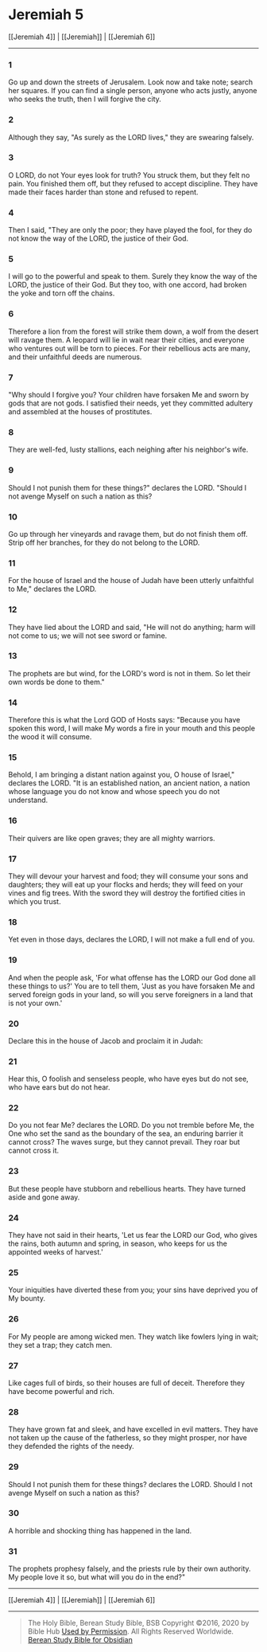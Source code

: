 # Jeremiah 5

[[Jeremiah 4]] | [[Jeremiah]] | [[Jeremiah 6]]

---

### 1
Go up and down the streets of Jerusalem. Look now and take note; search her squares. If you can find a single person, anyone who acts justly, anyone who seeks the truth, then I will forgive the city.

### 2
Although they say, "As surely as the LORD lives," they are swearing falsely.

### 3
O LORD, do not Your eyes look for truth? You struck them, but they felt no pain. You finished them off, but they refused to accept discipline. They have made their faces harder than stone and refused to repent.

### 4
Then I said, "They are only the poor; they have played the fool, for they do not know the way of the LORD, the justice of their God.

### 5
I will go to the powerful and speak to them. Surely they know the way of the LORD, the justice of their God. But they too, with one accord, had broken the yoke and torn off the chains.

### 6
Therefore a lion from the forest will strike them down, a wolf from the desert will ravage them. A leopard will lie in wait near their cities, and everyone who ventures out will be torn to pieces. For their rebellious acts are many, and their unfaithful deeds are numerous.

### 7
"Why should I forgive you? Your children have forsaken Me and sworn by gods that are not gods. I satisfied their needs, yet they committed adultery and assembled at the houses of prostitutes.

### 8
They are well-fed, lusty stallions, each neighing after his neighbor's wife.

### 9
Should I not punish them for these things?" declares the LORD. "Should I not avenge Myself on such a nation as this?

### 10
Go up through her vineyards and ravage them, but do not finish them off. Strip off her branches, for they do not belong to the LORD.

### 11
For the house of Israel and the house of Judah have been utterly unfaithful to Me," declares the LORD.

### 12
They have lied about the LORD and said, "He will not do anything; harm will not come to us; we will not see sword or famine.

### 13
The prophets are but wind, for the LORD's word is not in them. So let their own words be done to them."

### 14
Therefore this is what the Lord GOD of Hosts says: "Because you have spoken this word, I will make My words a fire in your mouth and this people the wood it will consume.

### 15
Behold, I am bringing a distant nation against you, O house of Israel," declares the LORD. "It is an established nation, an ancient nation, a nation whose language you do not know and whose speech you do not understand.

### 16
Their quivers are like open graves; they are all mighty warriors.

### 17
They will devour your harvest and food; they will consume your sons and daughters; they will eat up your flocks and herds; they will feed on your vines and fig trees. With the sword they will destroy the fortified cities in which you trust.

### 18
Yet even in those days, declares the LORD, I will not make a full end of you.

### 19
And when the people ask, 'For what offense has the LORD our God done all these things to us?' You are to tell them, 'Just as you have forsaken Me and served foreign gods in your land, so will you serve foreigners in a land that is not your own.'

### 20
Declare this in the house of Jacob and proclaim it in Judah:

### 21
Hear this, O foolish and senseless people, who have eyes but do not see, who have ears but do not hear.

### 22
Do you not fear Me? declares the LORD. Do you not tremble before Me, the One who set the sand as the boundary of the sea, an enduring barrier it cannot cross? The waves surge, but they cannot prevail. They roar but cannot cross it.

### 23
But these people have stubborn and rebellious hearts. They have turned aside and gone away.

### 24
They have not said in their hearts, 'Let us fear the LORD our God, who gives the rains, both autumn and spring, in season, who keeps for us the appointed weeks of harvest.'

### 25
Your iniquities have diverted these from you; your sins have deprived you of My bounty.

### 26
For My people are among wicked men. They watch like fowlers lying in wait; they set a trap; they catch men.

### 27
Like cages full of birds, so their houses are full of deceit. Therefore they have become powerful and rich.

### 28
They have grown fat and sleek, and have excelled in evil matters. They have not taken up the cause of the fatherless, so they might prosper, nor have they defended the rights of the needy.

### 29
Should I not punish them for these things? declares the LORD. Should I not avenge Myself on such a nation as this?

### 30
A horrible and shocking thing has happened in the land.

### 31
The prophets prophesy falsely, and the priests rule by their own authority. My people love it so, but what will you do in the end?"

---

[[Jeremiah 4]] | [[Jeremiah]] | [[Jeremiah 6]]

---

> The Holy Bible, Berean Study Bible, BSB
> Copyright &copy;2016, 2020 by Bible Hub
> [Used by Permission](https://berean.bible/terms.htm). All Rights Reserved Worldwide.
> [Berean Study Bible for Obsidian](https://github.com/gapmiss/berean-study-bible-for-obsidian)

